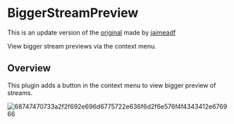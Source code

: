 # BiggerStreamPreview
This is an update version of the [original](https://github.com/jaimeadf/BetterDiscordPlugins/tree/main/packages/BiggerStreamPreview) made by [jaimeadf](https://github.com/jaimeadf)

View bigger stream previews via the context menu.

## Overview

This plugin adds a button in the context menu to view bigger preview of streams.

![68747470733a2f2f692e696d6775722e636f6d2f6e576f4f4343412e676966](https://github.com/user-attachments/assets/23755a25-ef0e-4095-92f6-b512a6858b38)
